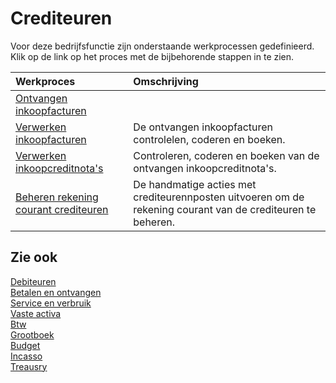 # Crediteuren

Voor deze bedrijfsfunctie zijn onderstaande werkprocessen gedefinieerd. Klik op de link op het proces met de bijbehorende stappen in te zien.

Werkproces | Omschrijving
:--- | :---
[Ontvangen inkoopfacturen](ontvangen-inkoopfacturen/) | 
[Verwerken inkoopfacturen](verwerken-inkoopfacturen/) | De ontvangen inkoopfacturen controlelen, coderen en boeken.
[Verwerken inkoopcreditnota's](verwerken-inkoopcreditnotas/) | Controleren, coderen en boeken van de ontvangen inkoopcreditnota's.
[Beheren rekening courant crediteuren](beheren-rekening-courant-crediteuren/) | De handmatige acties met crediteurennposten uitvoeren om de rekening courant van de crediteuren te beheren.

## Zie ook

[Debiteuren](../debiteuren/)  
[Betalen en ontvangen](../betalen-en-ontvangen/)  
[Service en verbruik](../service-en-verbruik/)  
[Vaste activa](../vaste-activa/)  
[Btw](../btw/)  
[Grootboek](../grootboek/)  
[Budget](../budget/)  
[Incasso](../incasso/)  
[Treausry](../treasury/)
